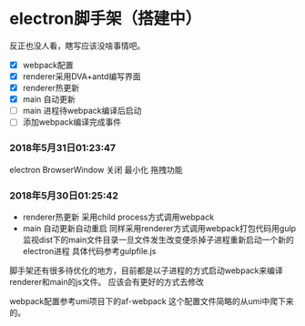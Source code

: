 # electron脚手架（搭建中）
反正也没人看，瞎写应该没啥事情吧。
- [x] webpack配置
- [x] renderer采用DVA+antd编写界面
- [x] renderer热更新
- [x] main 自动更新
- [ ] main 进程待webpack编译后启动
- [ ] 添加webpack编译完成事件

### 2018年5月31日01:23:47
electron BrowserWindow 关闭 最小化 拖拽功能

### 2018年5月30日01:25:42
- renderer热更新 采用child process方式调用webpack
- main 自动更新自动重启 同样采用renderer方式调用webpack打包代码用gulp监视dist下的main文件目录一旦文件发生改变便杀掉子进程重新启动一个新的electron进程 具体代码参考gulpfile.js

脚手架还有很多待优化的地方，目前都是以子进程的方式启动webpack来编译renderer和main的js文件。
应该会有更好的方式去修改

webpack配置参考umi项目下的af-webpack 这个配置文件简略的从umi中爬下来的。